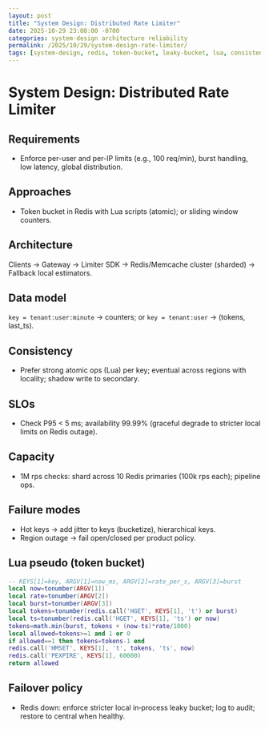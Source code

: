 ```yaml
---
layout: post
title: "System Design: Distributed Rate Limiter"
date: 2025-10-29 23:08:00 -0700
categories: system-design architecture reliability
permalink: /2025/10/29/system-design-rate-limiter/
tags: [system-design, redis, token-bucket, leaky-bucket, lua, consistency]
---
```


# System Design: Distributed Rate Limiter

## Requirements
- Enforce per-user and per-IP limits (e.g., 100 req/min), burst handling, low latency, global distribution.

## Approaches
- Token bucket in Redis with Lua scripts (atomic); or sliding window counters.

## Architecture
Clients → Gateway → Limiter SDK → Redis/Memcache cluster (sharded) → Fallback local estimators.

## Data model
`key = tenant:user:minute` → counters; or `key = tenant:user` → (tokens, last_ts).

## Consistency
- Prefer strong atomic ops (Lua) per key; eventual across regions with locality; shadow write to secondary.

## SLOs
- Check P95 < 5 ms; availability 99.99% (graceful degrade to stricter local limits on Redis outage).

## Capacity
- 1M rps checks: shard across 10 Redis primaries (100k rps each); pipeline ops.

## Failure modes
- Hot keys → add jitter to keys (bucketize), hierarchical keys.
- Region outage → fail open/closed per product policy.

## Lua pseudo (token bucket)

```lua
-- KEYS[1]=key, ARGV[1]=now_ms, ARGV[2]=rate_per_s, ARGV[3]=burst
local now=tonumber(ARGV[1])
local rate=tonumber(ARGV[2])
local burst=tonumber(ARGV[3])
local tokens=tonumber(redis.call('HGET', KEYS[1], 't') or burst)
local ts=tonumber(redis.call('HGET', KEYS[1], 'ts') or now)
tokens=math.min(burst, tokens + (now-ts)*rate/1000)
local allowed=tokens>=1 and 1 or 0
if allowed==1 then tokens=tokens-1 end
redis.call('HMSET', KEYS[1], 't', tokens, 'ts', now)
redis.call('PEXPIRE', KEYS[1], 60000)
return allowed
```

## Failover policy

- Redis down: enforce stricter local in‑process leaky bucket; log to audit; restore to central when healthy.

